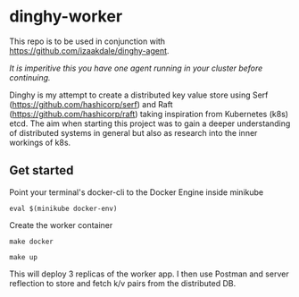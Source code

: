 # dinghy-worker

This repo is to be used in conjunction with https://github.com/izaakdale/dinghy-agent.

*It is imperitive this you have one agent running in your cluster before continuing.*

Dinghy is my attempt to create a distributed key value store using Serf (https://github.com/hashicorp/serf) and Raft (https://github.com/hashicorp/raft) taking inspiration from Kubernetes (k8s) etcd.
The aim when starting this project was to gain a deeper understanding of distributed systems in general but also as research into the inner workings of k8s.

## Get started

Point your terminal's docker-cli to the Docker Engine inside minikube

```eval $(minikube docker-env)```

Create the worker container

```make docker```

```make up```

This will deploy 3 replicas of the worker app. I then use Postman and server reflection to store and fetch k/v pairs from the distributed DB.
